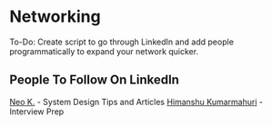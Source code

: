 # Networking

To-Do: Create script to go through LinkedIn and add people programmatically to expand your network quicker.

## People To Follow On LinkedIn


[Neo K.](https://www.linkedin.com/in/nk-systemdesign-one/) - System Design Tips and Articles
[Himanshu Kumarmahuri](https://www.linkedin.com/in/himanshukumarmahuri/) - Interview Prep
